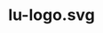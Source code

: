 ---
title: lu-logo.svg
description: “assaly.ch saved me website stress! My clunky site is now sleek & user-friendly (even for a technophobe!). They expertly migrated me & explained things clearly. Highly recommend!”
owner: Lou Featherstone
position: Founder, Lu in Luland
url: https://luinluland.com
url_text: luinluland.com
---
